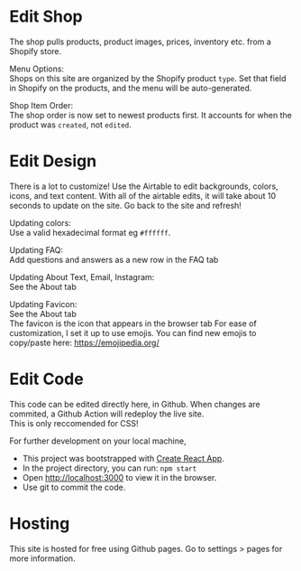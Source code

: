 # Edit Shop

The shop pulls products, product images, prices, inventory etc. from a Shopify store. 

Menu Options: <br>
Shops on this site are organized by the Shopify product `type`. Set that field in Shopify on the products, and the menu will be auto-generated. 

Shop Item Order: <br>
The shop order is now set to newest products first. 
It accounts for when the product was `created`, not `edited`.


# Edit Design

There is a lot to customize! Use the Airtable to edit backgrounds, colors, icons, and text content. 
With all of the airtable edits, it will take about 10 seconds to update on the site.
Go back to the site and refresh!

Updating colors: <br>
Use a valid hexadecimal format eg `#ffffff`.

Updating FAQ: <br>
Add questions and answers as a new row in the FAQ tab

Updating About Text, Email, Instagram: <br>
See the About tab

Updating Favicon: <br>
See the About tab <br>
The favicon is the icon that appears in the browser tab
For ease of customization, I set it up to use emojis.
You can find new emojis to copy/paste here: https://emojipedia.org/


# Edit Code

This code can be edited directly here, in Github. When changes are commited, a Github Action will redeploy the live site. <br>
This is only reccomended for CSS!

For further development on your local machine,
- This project was bootstrapped with [Create React App](https://github.com/facebook/create-react-app).
- In the project directory, you can run: `npm start`
- Open [http://localhost:3000](http://localhost:3000) to view it in the browser.
- Use git to commit the code. 

# Hosting
This site is hosted for free using Github pages. 
Go to settings > pages for more information.

